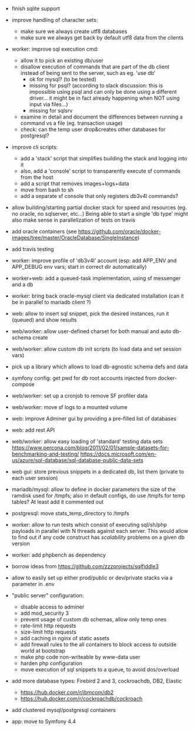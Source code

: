 - finish sqlite support

- improve handling of character sets:
  + make sure we always create utf8 databases
  + make sure we always get back by default utf8 data from the clients 

- worker: improve sql execution cmd:
  + allow it to pick an existing db/user
  + disallow execution of commands that are part of the db client instead of being sent to the server, such as eg. 'use db'
    - ok for mysql? (to be tested)
    - missing for psql? (according to slack discussion: this is impossible using psql and can only be done using a different
      driver... it might be in fact already happening when NOT using input via files...)
    - missing for sqlsrv
  + examine in detail and document the differences between running a command vs a file (eg. transaction usage)
  + check: can the temp user drop&creates other databases for postgresql?

- improve cli scripts:
  + add a 'stack' script that simplifies building the stack and logging into it
  + also, add a 'console' script to transparently execute sf commands from the host
  + add a script that removes images+logs+data
  + move from bash to sh
  + add a separate sf console that only registers db3v4l commands?

- allow building/starting partial docker stack for speed and resources (eg. no oracle, no sqlserver, etc...)
  Being able to start a single 'db type' might also make sense in parallelization of tests on travis 

- add oracle containers (see https://github.com/oracle/docker-images/tree/master/OracleDatabase/SingleInstance)

- add travis testing

- worker: improve profile of 'db3v4l' account (esp: add APP_ENV and APP_DEBUG env vars; start in correct dir automatically)

- worker+web: add a queued-task implementation, using sf messenger and a db

- worker: bring back oracle-mysql client via dedicated installation (can it be in parallel to mariadb client ?)

- web: allow to insert sql snippet, pick the desired instances, run it (queued) and show results

- web/worker: allow user-defined charset for both manual and auto db-schema create

- web/worker: allow custom db init scripts (to load data and set session vars)

- pick up a library which allows to load db-agnostic schema defs and data

- symfony config: get pwd for db root accounts injected from docker-compose

- web/worker: set up a cronjob to remove SF profiler data

- web/worker: move sf logs to a mounted volume

- web: improve Adminer gui by providing a pre-filled list of databases 

- web: add rest API
  
- web/worker: allow easy loading of 'standard' testing data sets
  https://www.percona.com/blog/2011/02/01/sample-datasets-for-benchmarking-and-testing/
  https://docs.microsoft.com/en-us/azure/sql-database/sql-database-public-data-sets

- web gui: store previous snippets in a dedicated db, list them (private to each user session)

- mariadb/mysql: allow to define in docker parameters the size of the ramdisk used for /tmpfs; 
  also in default configs, do use /tmpfs for temp tables? At least add it commented out
 
- postgresql: move stats_temp_directory to /tmpfs

- worker: allow to run tests which consist of executing sql/sh/php payloads in parallel with N threads against each server.
  This would allow to find out if any code construct has _scalability_ problems on a given db version

- worker: add phpbench as dependency

- borrow ideas from https://github.com/zzzprojects/sqlfiddle3

- allow to easily set up either prod/public or dev/private stacks via a parameter in .env

- "public server" configuration:
  - disable access to adminer
  - add mod_security 3
  - prevent usage of custom db schemas, allow only temp ones
  - rate-limit http requests
  - size-limit http requests
  - add caching in nginx of static assets
  - add firewall rules to the all containers to block access to outside world at bootstrap
  - make php code non-writeable by www-data user
  - harden php configuration
  - move execution of sql snippets to a queue, to avoid dos/overload

- add more database types: Firebird 2 and 3, cockroachdb, DB2, Elastic
  - https://hub.docker.com/r/ibmcom/db2
  - https://hub.docker.com/r/cockroachdb/cockroach

- add clustered mysql/postgresql containers

- app: move to Symfony 4.4
